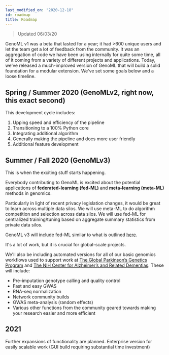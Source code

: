 ```yaml
---
last_modified_on: "2020-12-18"
id: roadmap
title: Roadmap  
---
```


> Updated 06/03/20

GenoML v1 was a beta that lasted for a year; it had >600 unique users and let the team get a lot of feedback from the community. It was an aggregation of code we have been using internally for quite some time, all of it coming from a variety of different projects and applications. Today, we've released a much-improved version of GenoML that will build a solid foundation for a modular extension. We've set some goals below and a loose timeline. 

## Spring / Summer 2020 (GenoMLv2, right now, this exact second)
This development cycle includes:
1. Upping speed and efficiency of the pipeline
2. Transitioning to a 100% Python core
3. Integrating additional algorithm
4. Generally making the pipeline and docs more user friendly
5. Additional feature development 

## Summer / Fall 2020 (GenoMLv3)
This is when the exciting stuff starts happening.

Everybody contributing to GenoML is excited about the potential applications of **federated-learning (fed-ML)** and **meta-learning (meta-ML)** methods in genomics.

Particularly in light of recent privacy legislation changes, it would be great to learn across multiple data silos.
We will use meta-ML to do algorithm competition and selection across data silos.
We will use fed-ML for centralized training/tuning based on aggregate summary statistics from private data silos.

GenoML v3 will include fed-ML similar to what is outlined [here](https://arxiv.org/pdf/1902.01046.pdf). 

It's a lot of work, but it is crucial for global-scale projects.

We'll also be including automated versions for all of our basic genomics workflows used to support work at [The Global Parkinson’s Genetics Program](https://parkinsonsroadmap.org/gp2/) and [The NIH Center for Alzheimer’s and Related Dementias](https://www.nia.nih.gov/research/card). 
These will include:
* Pre-imputation genotype calling and quality control
* Fast and easy GWAS
* RNA-seq normalization
* Network community builds
* GWAS meta-analysis (random effects)
* Various other functions from the community geared towards making your research easier and more efficient

## 2021
Further expansions of functionality are planned. 
Enterprise version for easily scalable work (GUI build requiring substantial time investment)